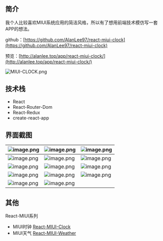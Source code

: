 ## 简介
我个人比较喜欢MIUI系统应用的简洁风格，所以有了想用前端技术模仿写一套APP的想法。

github：[https://github.com/AlanLee97/react-miui-clock](https://github.com/AlanLee97/react-miui-clock)

预览：[http://alanlee.top/app/react-miui-clock/](http://alanlee.top/app/react-miui-clock/)

![MIUI-CLOCK.png](https://cdn.nlark.com/yuque/0/2023/png/743297/1700895394221-819ab3a0-894f-4e92-bd84-355479d55b98.png#averageHue=%23d2d2d2&clientId=u418f7524-cabf-4&from=drop&id=udad83f62&originHeight=400&originWidth=400&originalType=binary&ratio=1&rotation=0&showTitle=false&size=55214&status=done&style=none&taskId=u172a3869-a92b-4677-91c8-4f3c4b80e50&title=)

## 技术栈

- React
- React-Router-Dom
- React-Redux
- create-react-app

## 界面截图
| ![image.png](https://cdn.nlark.com/yuque/0/2023/png/743297/1686363925080-5cae5070-188b-4672-8210-960c3c8ae5dc.png#averageHue=%23f8f8f8&clientId=u1bf0fc41-93cd-4&from=paste&height=836&id=ua558d385&originHeight=836&originWidth=386&originalType=binary&ratio=1&rotation=0&showTitle=false&size=32966&status=done&style=none&taskId=u0194e81e-2d45-4b02-82fc-0232077f645&title=&width=386) | ![image.png](https://cdn.nlark.com/yuque/0/2023/png/743297/1686363941133-96532ef8-e121-4ddb-bbf8-0a4f8ec4424a.png#averageHue=%23dfdfdf&clientId=u1bf0fc41-93cd-4&from=paste&height=836&id=ue6bb0346&originHeight=836&originWidth=386&originalType=binary&ratio=1&rotation=0&showTitle=false&size=36614&status=done&style=none&taskId=u4e034a49-5d85-45fe-aa48-5069b69565b&title=&width=386) | ![image.png](https://cdn.nlark.com/yuque/0/2023/png/743297/1686363961695-e776b12f-ed3a-4caa-b22a-ff5c90cc74d4.png#averageHue=%23fbf9f7&clientId=u1bf0fc41-93cd-4&from=paste&height=836&id=u94e1725f&originHeight=836&originWidth=386&originalType=binary&ratio=1&rotation=0&showTitle=false&size=41812&status=done&style=none&taskId=u8d86738e-5547-443e-80f7-711e19342d0&title=&width=386) |
| --- | --- | --- |
| ![image.png](https://cdn.nlark.com/yuque/0/2023/png/743297/1686363977732-a2b981d3-a98e-47b4-9e6b-36693271b608.png#averageHue=%23dbd9d8&clientId=u1bf0fc41-93cd-4&from=paste&height=836&id=uf79a6bf9&originHeight=836&originWidth=386&originalType=binary&ratio=1&rotation=0&showTitle=false&size=37453&status=done&style=none&taskId=ud49c69e2-3f6d-452d-a7e1-f4471a480de&title=&width=386) | ![image.png](https://cdn.nlark.com/yuque/0/2023/png/743297/1686363987555-7e9b764f-9dec-41e3-856d-8bf98233e88a.png#averageHue=%23d2d1cf&clientId=u1bf0fc41-93cd-4&from=paste&height=836&id=u277a2a74&originHeight=836&originWidth=386&originalType=binary&ratio=1&rotation=0&showTitle=false&size=43243&status=done&style=none&taskId=ud05a57a3-c1ad-457f-b8fd-33b023f738e&title=&width=386) | ![image.png](https://cdn.nlark.com/yuque/0/2023/png/743297/1686364010372-4d390f7f-3ecc-441e-bdaf-5529def8ab6a.png#averageHue=%23f6f6f6&clientId=u1bf0fc41-93cd-4&from=paste&height=836&id=u60e46ed0&originHeight=836&originWidth=386&originalType=binary&ratio=1&rotation=0&showTitle=false&size=31411&status=done&style=none&taskId=ubeb9b3fd-2c56-4168-8d13-c8a0208f09f&title=&width=386) |
| ![image.png](https://cdn.nlark.com/yuque/0/2023/png/743297/1686364023466-9c63d341-4bc4-4b2a-965e-3462b41b62d1.png#averageHue=%23f9f9f9&clientId=u1bf0fc41-93cd-4&from=paste&height=836&id=u36196092&originHeight=836&originWidth=386&originalType=binary&ratio=1&rotation=0&showTitle=false&size=38804&status=done&style=none&taskId=u6576d8c2-f81c-4442-a478-c3ff4a901ea&title=&width=386) | ![image.png](https://cdn.nlark.com/yuque/0/2023/png/743297/1686364043740-d0a3cc99-0e43-4b75-bd02-046047dbd095.png#averageHue=%23f5f5f5&clientId=u1bf0fc41-93cd-4&from=paste&height=836&id=uea6e9f98&originHeight=836&originWidth=386&originalType=binary&ratio=1&rotation=0&showTitle=false&size=20518&status=done&style=none&taskId=u51e45aac-f570-4717-87c9-abbe9cc5ad3&title=&width=386) | ![image.png](https://cdn.nlark.com/yuque/0/2023/png/743297/1686364064100-bdaa7e26-8fa0-4479-ae99-8c6d166a09bd.png#averageHue=%23f5f5f5&clientId=u1bf0fc41-93cd-4&from=paste&height=836&id=ua36b8110&originHeight=836&originWidth=386&originalType=binary&ratio=1&rotation=0&showTitle=false&size=28501&status=done&style=none&taskId=u6d2e61db-d4fd-4cf5-8fdd-d1fb269d899&title=&width=386) |
| ![image.png](https://cdn.nlark.com/yuque/0/2023/png/743297/1686364081782-11c6f860-fa0a-4950-b489-79f0d00740b0.png#averageHue=%23f6f6f5&clientId=u1bf0fc41-93cd-4&from=paste&height=836&id=ue72efa53&originHeight=836&originWidth=386&originalType=binary&ratio=1&rotation=0&showTitle=false&size=27406&status=done&style=none&taskId=uddb909dc-91f7-4e10-a60e-74851ce5ebf&title=&width=386) | ![image.png](https://cdn.nlark.com/yuque/0/2023/png/743297/1686364114579-3586f703-b8ba-4b26-b015-be382c7b60a4.png#averageHue=%23cacaca&clientId=u1bf0fc41-93cd-4&from=paste&height=836&id=uae5d0c3d&originHeight=836&originWidth=386&originalType=binary&ratio=1&rotation=0&showTitle=false&size=34072&status=done&style=none&taskId=uba46a63f-f641-4e52-8e8e-60377bb0c4d&title=&width=386) | ![image.png](https://cdn.nlark.com/yuque/0/2023/png/743297/1686364101997-eb49095f-aac2-4ba4-9a85-7bc56f5ecc98.png#averageHue=%23fdfcfc&clientId=u1bf0fc41-93cd-4&from=paste&height=836&id=u0b53e9b3&originHeight=836&originWidth=386&originalType=binary&ratio=1&rotation=0&showTitle=false&size=24156&status=done&style=none&taskId=u27db8d0c-4ebd-4342-9da8-c15b9915e3b&title=&width=386) |
| ![image.png](https://cdn.nlark.com/yuque/0/2023/png/743297/1686364159710-f76876fd-e135-469c-929e-59d743a12bbb.png#averageHue=%23fbfbfa&clientId=u1bf0fc41-93cd-4&from=paste&height=836&id=u72cef4f6&originHeight=836&originWidth=386&originalType=binary&ratio=1&rotation=0&showTitle=false&size=50433&status=done&style=none&taskId=ud21b63c8-b739-4210-a8f0-4322884e261&title=&width=386) | ![image.png](https://cdn.nlark.com/yuque/0/2023/png/743297/1686364175882-712d0c2b-eecc-4214-a82a-e686e4ffc0c7.png#averageHue=%23fbfbfa&clientId=u1bf0fc41-93cd-4&from=paste&height=836&id=u8760d9e3&originHeight=836&originWidth=386&originalType=binary&ratio=1&rotation=0&showTitle=false&size=24241&status=done&style=none&taskId=u30306fcb-376b-49a5-9507-150e24d00f1&title=&width=386) |  |


## 其他
React-MIUI系列

- MIUI时钟 [React-MIUI-Clock](https://github.com/AlanLee97/react-miui-clock)
- MIUI天气 [React-MIUI-Weather](https://github.com/AlanLee97/react-miui-weather)
